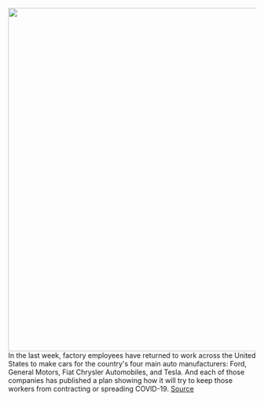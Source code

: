 <img src='https://cdn.vox-cdn.com/thumbor/jQx37a9j7sqBUHkTCu6mF6xLGoo=/0x0:5760x3840/1200x675/filters:focal(2353x2265:3273x3185)/cdn.vox-cdn.com/uploads/chorus_image/image/66833513/Precautions_8.0.jpg' width='700px' /><br/>
In the last week, factory employees have returned to work across the United States to make cars for the country's four main auto manufacturers: Ford, General Motors, Fiat Chrysler Automobiles, and Tesla. And each of those companies has published a plan showing how it will try to keep those workers from contracting or spreading COVID-19.
<a href='https://www.theverge.com/2020/5/22/21266240/ford-general-motors-fiat-tesla-reopen-playbook-testing-covid-19-coronavirus'> Source <a/>